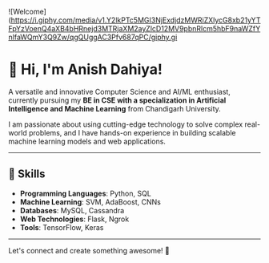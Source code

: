 ![Welcome](https://i.giphy.com/media/v1.Y2lkPTc5MGI3NjExdjdzMWRiZXlycG8xb21yYTFpYzVoenQ4aXB4bHRnejd3MTRjaXM2ayZlcD12MV9pbnRlcm5hbF9naWZfYnlfaWQmY3Q9Zw/qgQUggAC3Pfv687qPC/giphy.gi
# 👋 Hi, I'm Anish Dahiya!
A versatile and innovative Computer Science and AI/ML enthusiast, currently pursuing my **BE in CSE with a specialization in Artificial Intelligence and Machine Learning** from Chandigarh University.

I am passionate about using cutting-edge technology to solve complex real-world problems, and I have hands-on experience in building scalable machine learning models and web applications.

---

## 🌟 Skills
- **Programming Languages**: Python, SQL
- **Machine Learning**: SVM, AdaBoost, CNNs
- **Databases**: MySQL, Cassandra
- **Web Technologies**: Flask, Ngrok
- **Tools**: TensorFlow, Keras

---

Let's connect and create something awesome! 🚀
